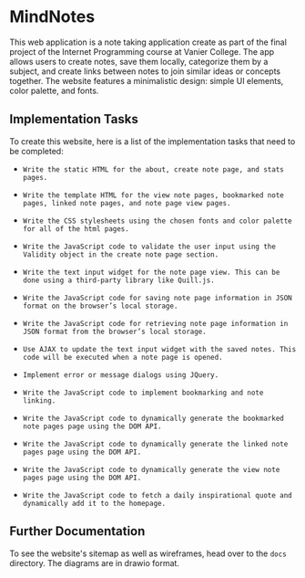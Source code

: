 # MindNotes

This web application is a note taking application create as part of the final project of the Internet Programming course at Vanier College.
The app allows users to create notes, save them locally, categorize them by a subject, and create links between notes to join similar ideas 
or concepts together. The website features a minimalistic design: simple UI elements, color palette, and fonts.

## Implementation Tasks

To create this website, here is a list of the implementation tasks that need to be completed:

-     Write the static HTML for the about, create note page, and stats pages. 

-     Write the template HTML for the view note pages, bookmarked note pages, linked note pages, and note page view pages. 

-     Write the CSS stylesheets using the chosen fonts and color palette for all of the html pages. 

-     Write the JavaScript code to validate the user input using the Validity object in the create note page section. 

-     Write the text input widget for the note page view. This can be done using a third-party library like Quill.js. 

-     Write the JavaScript code for saving note page information in JSON format on the browser’s local storage. 

-     Write the JavaScript code for retrieving note page information in JSON format from the browser’s local storage. 

-     Use AJAX to update the text input widget with the saved notes. This code will be executed when a note page is opened. 

-     Implement error or message dialogs using JQuery. 

-     Write the JavaScript code to implement bookmarking and note linking. 

-     Write the JavaScript code to dynamically generate the bookmarked note pages page using the DOM API. 

-     Write the JavaScript code to dynamically generate the linked note pages page using the DOM API. 

-     Write the JavaScript code to dynamically generate the view note pages page using the DOM API. 

-     Write the JavaScript code to fetch a daily inspirational quote and dynamically add it to the homepage. 

## Further Documentation

To see the website's sitemap as well as wireframes, head over to the `docs` directory. The diagrams are in drawio format.
